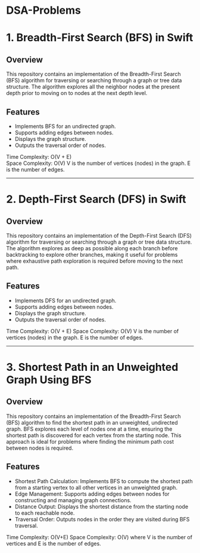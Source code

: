 # DSA-Problems

# 1. Breadth-First Search (BFS) in Swift

## Overview
This repository contains an implementation of the Breadth-First Search (BFS) algorithm for traversing or searching through a graph or tree data structure. The algorithm explores all the neighbor nodes at the present depth prior to moving on to nodes at the next depth level.

## Features
- Implements BFS for an undirected graph.
- Supports adding edges between nodes.
- Displays the graph structure.
- Outputs the traversal order of nodes.

Time Complexity: O(V + E)<br />
Space Complexity: O(V)
V is the number of vertices (nodes) in the graph.
E is the number of edges.


----------------------------------------------------------------------------------------------


# 2. Depth-First Search (DFS) in Swift
## Overview
This repository contains an implementation of the Depth-First Search (DFS) algorithm for traversing or searching through a graph or tree data structure. The algorithm explores as deep as possible along each branch before backtracking to explore other branches, making it useful for problems where exhaustive path exploration is required before moving to the next path.

## Features
- Implements DFS for an undirected graph.
- Supports adding edges between nodes.
- Displays the graph structure.
- Outputs the traversal order of nodes.

Time Complexity: O(V + E)
Space Complexity: O(V)
V is the number of vertices (nodes) in the graph. 
E is the number of edges.


----------------------------------------------------------------------------------------------


# 3. Shortest Path in an Unweighted Graph Using BFS
## Overview
This repository contains an implementation of the Breadth-First Search (BFS) algorithm to find the shortest path in an unweighted, undirected graph. BFS explores each level of nodes one at a time, ensuring the shortest path is discovered for each vertex from the starting node. This approach is ideal for problems where finding the minimum path cost between nodes is required.

## Features
- Shortest Path Calculation: Implements BFS to compute the shortest path from a starting vertex to all other vertices in an unweighted graph.
- Edge Management: Supports adding edges between nodes for constructing and managing graph connections.
- Distance Output: Displays the shortest distance from the starting node to each reachable node.
- Traversal Order: Outputs nodes in the order they are visited during BFS traversal.
  
Time Complexity: O(V+E)
Space Complexity: O(V)
where V is the number of vertices and E is the number of edges.

